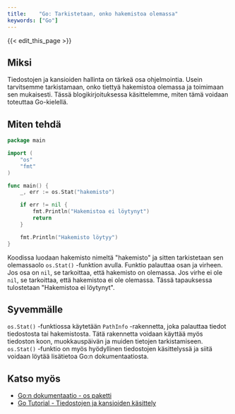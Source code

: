 ```yaml
---
title:    "Go: Tarkistetaan, onko hakemistoa olemassa"
keywords: ["Go"]
---
```


{{< edit_this_page >}}

## Miksi

Tiedostojen ja kansioiden hallinta on tärkeä osa ohjelmointia. Usein tarvitsemme tarkistamaan, onko tiettyä hakemistoa olemassa ja toimimaan sen mukaisesti. Tässä blogikirjoituksessa käsittelemme, miten tämä voidaan toteuttaa Go-kielellä.

## Miten tehdä

```Go
package main

import (
	"os"
	"fmt"
)

func main() {
	_, err := os.Stat("hakemisto")

	if err != nil {
		fmt.Println("Hakemistoa ei löytynyt")
		return
	}

	fmt.Println("Hakemisto löytyy")
}
```

Koodissa luodaan hakemisto nimeltä "hakemisto" ja sitten tarkistetaan sen olemassaolo `os.Stat()` -funktion avulla. Funktio palauttaa osan ja virheen. Jos osa on `nil`, se tarkoittaa, että hakemisto on olemassa. Jos virhe ei ole `nil`, se tarkoittaa, että hakemistoa ei ole olemassa. Tässä tapauksessa tulostetaan "Hakemistoa ei löytynyt".

## Syvemmälle

`os.Stat()` -funktiossa käytetään `PathInfo` -rakennetta, joka palauttaa tiedot tiedostosta tai hakemistosta. Tätä rakennetta voidaan käyttää myös tiedoston koon, muokkauspäivän ja muiden tietojen tarkistamiseen. `os.Stat()` -funktio on myös hyödyllinen tiedostojen käsittelyssä ja siitä voidaan löytää lisätietoa Go:n dokumentaatiosta.

## Katso myös

- [Go:n dokumentaatio - os paketti](https://golang.org/pkg/os/)
- [Go Tutorial - Tiedostojen ja kansioiden käsittely](http://www.golangprograms.com/go-language/file-handling-in-go-language.html)